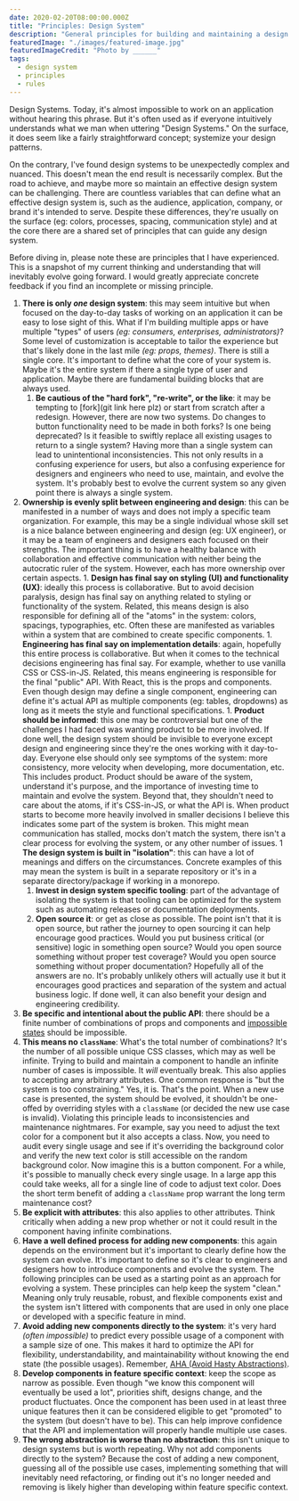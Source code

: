 ```yaml
---
date: 2020-02-20T08:00:00.000Z
title: "Principles: Design System"
description: "General principles for building and maintaining a design system."
featuredImage: "./images/featured-image.jpg"
featuredImageCredit: "Photo by ______"
tags:
  - design system
  - principles
  - rules
---
```


Design Systems. Today, it's almost impossible to work on an application without
hearing this phrase. But it's often used as if everyone intuitively understands
what we man when uttering "Design Systems." On the surface, it does seem like
a fairly straightforward concept; systemize your design patterns.

On the contrary, I've found design systems to be unexpectedly complex and
nuanced. This doesn't mean the end result is necessarily complex. But the road
to achieve, and maybe more so maintain an effective design system can be
challenging. There are countless variables that can define what an effective
design system is, such as the audience, application, company, or brand it's
intended to serve. Despite these differences, they're usually on the surface
(eg: colors, processes, spacing, communication style) and at the core there
are a shared set of principles that can guide any design system.

Before diving in, please note these are principles that I have experienced.
This is a snapshot of my current thinking and understanding that will
inevitably evolve going forward. I would greatly appreciate concrete feedback
if you find an incomplete or missing principle.

1. **There is only _one_ design system**:
   this may seem intuitive but when focused on the day-to-day tasks of working on
   an application it can be easy to lose sight of this. What if I'm building
   multiple apps or have multiple "types" of users _(eg: consumers, enterprises,
   administrators)_? Some level of customization is acceptable to tailor the
   experience but that's likely done in the last mile _(eg: props, themes)_.
   There is still a single core. It's important to define what the core of your
   system is. Maybe it's the entire system if there a single type of user and
   application. Maybe there are fundamental building blocks that are always used.
   1. **Be cautious of the "hard fork", "re-write", or the like**: it may be
      tempting to [fork](git link here plz) or start from scratch after a redesign.
      However, there are now two systems. Do changes to button functionality need
      to be made in both forks? Is one being deprecated? Is it feasible to swiftly
      replace all existing usages to return to a single system? Having more than
      a single system can lead to unintentional inconsistencies. This not only
      results in a confusing experience for users, but also a confusing experience
      for designers and engineers who need to use, maintain, and evolve the system.
      It's probably best to evolve the current system so any given point there is
      always a single system.
1. **Ownership is evenly split between engineering and design**: this can be
   manifested in a number of ways and does not imply a specific team organization.
   For example, this may be a single individual whose skill set is a nice balance
   between engineering and design (eg: UX engineer), or it may be a team of
   engineers and designers each focused on their strengths. The important thing
   is to have a healthy balance with collaboration and effective communication
   with neither being the autocratic ruler of the system. However, each has
   more ownership over certain aspects. 1. **Design has final say on styling (UI) and functionality (UX)**: ideally
   this process is collaborative. But to avoid decision paralysis, design has
   final say on anything related to styling or functionality of the system.
   Related, this means design is also responsible for defining all of the
   "atoms" in the system: colors, spacings, typographies, etc. Often these
   are manifested as variables within a system that are combined to create
   specific components. 1. **Engineering has final say on implementation details**: again, hopefully
   this entire process is collaborative. But when it comes to the technical
   decisions engineering has final say. For example, whether to use vanilla
   CSS or CSS-in-JS. Related, this means engineering is responsible for the final
   "public" API. With React, this is the props and components. Even though
   design may define a single component, engineering can define it's actual
   API as multiple components (eg: tables, dropdowns) as long as it meets the
   style and functional specifications. 1. **Product should be informed**: this one may be controversial but one of
   the challenges I had faced was wanting product to be more involved. If done
   well, the design system should be invisible to everyone except design and
   engineering since they're the ones working with it day-to-day. Everyone
   else should only see symptoms of the system: more consistency, more velocity
   when developing, more documentation, etc. This includes product. Product
   should be aware of the system, understand it's purpose, and the importance
   of investing time to maintain and evolve the system. Beyond that, they
   shouldn't need to care about the atoms, if it's CSS-in-JS, or what the API
   is. When product starts to become more heavily involved in smaller decisions
   I believe this indicates some part of the system is broken. This might mean
   communication has stalled, mocks don't match the system, there isn't a clear
   process for evolving the system, or any other number of issues.
   1 **The design system is built in "isolation"**: this can have a lot of meanings
   and differs on the circumstances. Concrete examples of this may mean the system
   is built in a separate repository or it's in a separate directory/package if
   working in a monorepo.
    1. **Invest in design system specific tooling**: part of the advantage of
    isolating the system is that tooling can be optimized for the system such
    as automating releases or documentation deployments.
    1. **Open source it**: or get as close as possible. The point isn't that it
    is open source, but rather the journey to open sourcing it can help
    encourage good practices. Would you put business critical (or sensitive)
    logic in something open source? Would you open source something without 
    proper test coverage? Would you open source something without proper 
    documentation? Hopefully all of the answers are no. It's probably unlikely
    others will actually use it but it encourages good practices and separation
    of the system and actual business logic. If done well, it can also benefit
    your design and engineering credibility.
1. **Be specific and intentional about the public API**: there should be a finite
  number of combinations of props and components and 
  [impossible states](https://kentcdodds.com/blog/make-impossible-states-impossible)
  should be impossible. 
  1. **This means no `className`**: What's
  the total number of combinations? It's the number of all possible unique
  CSS classes, which may as well be infinite. Trying to build and maintain a 
  component to handle an infinite number of cases is impossible. It _will_ 
  eventually break. This also applies to accepting any arbitrary attributes.
  One common response is "but the system is too constraining." Yes, it is. 
  That's the point. When a new use case is presented, the system should be 
  evolved, it shouldn't be one-offed by overriding styles with a `className`
  (or decided the new use case is invalid). Violating this principle leads to 
  inconsistencies and maintenance nightmares. For example, say you need to
  adjust the text color for a component but it also accepts a class. Now, you
  need to audit every single usage and see if it's overriding the background 
  color and verify the new text color is still accessible on the random background
  color. Now imagine this is a button component. For a while, it's possible
  to manually check every single usage. In a large app this could take weeks,
  all for a single line of code to adjust text color. Does the short term 
  benefit of adding a `className` prop warrant the long term maintenance cost?
  1. **Be explicit with attributes**: this also applies to other attributes.
  Think critically when adding a new prop whether or not it could result in the
  component having infinite combinations.
1. **Have a well defined process for adding new components**: this again depends
  on the environment but it's important to clearly define how the system can
  evolve. It's important to define so it's clear to engineers and designers
  how to introduce components and evolve the system. The following principles 
  can be used as a starting point as an approach for evolving a system. These
  principles can help keep the system "clean." Meaning only truly reusable,
  robust, and flexible components exist and the system isn't littered with 
  components that are used in only one place or developed with a specific
  feature in mind.
  1. **Avoid adding new components directly to the system**: it's very hard
  _(often impossible)_ to predict every possible usage of a component with a 
  sample size of one. This makes it hard to optimize the API for flexibility,
  understandability, and maintainability without knowing the end state (the 
  possible usages). Remember, 
  [AHA (Avoid Hasty Abstractions)](https://kentcdodds.com/blog/aha-programming).
  1. **Develop components in feature specific context**: keep the scope as
  narrow as possible. Even though "we know this component will eventually be 
  used a lot", priorities shift, designs change, and the product fluctuates.
  Once the component has been used in at least three unique features then it
  can be considered eligible to get "promoted" to the system (but doesn't have
  to be). This can help improve confidence that the API and implementation will
  properly handle multiple use cases.
  1. **The wrong abstraction is worse than no abstraction**: this isn't unique 
  to design systems but is worth repeating. Why not add components directly to
  the system? Because the cost of adding a new component, guessing all of the
  possible use cases, implementing something that will inevitably need 
  refactoring, or finding out it's no longer needed and removing is likely
  higher than developing within feature specific context.

